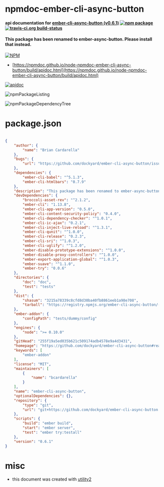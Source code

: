 # npmdoc-ember-cli-async-button

#### api documentation for  [ember-cli-async-button (v0.6.1)](https://github.com/dockyard/ember-cli-async-button#readme)  [![npm package](https://img.shields.io/npm/v/npmdoc-ember-cli-async-button.svg?style=flat-square)](https://www.npmjs.org/package/npmdoc-ember-cli-async-button) [![travis-ci.org build-status](https://api.travis-ci.org/npmdoc/node-npmdoc-ember-cli-async-button.svg)](https://travis-ci.org/npmdoc/node-npmdoc-ember-cli-async-button)

#### This package has been renamed to ember-async-button. Please install that instead.

[![NPM](https://nodei.co/npm/ember-cli-async-button.png?downloads=true&downloadRank=true&stars=true)](https://www.npmjs.com/package/ember-cli-async-button)

- [https://npmdoc.github.io/node-npmdoc-ember-cli-async-button/build/apidoc.html](https://npmdoc.github.io/node-npmdoc-ember-cli-async-button/build/apidoc.html)

[![apidoc](https://npmdoc.github.io/node-npmdoc-ember-cli-async-button/build/screenCapture.buildCi.browser.%252Ftmp%252Fbuild%252Fapidoc.html.png)](https://npmdoc.github.io/node-npmdoc-ember-cli-async-button/build/apidoc.html)

![npmPackageListing](https://npmdoc.github.io/node-npmdoc-ember-cli-async-button/build/screenCapture.npmPackageListing.svg)

![npmPackageDependencyTree](https://npmdoc.github.io/node-npmdoc-ember-cli-async-button/build/screenCapture.npmPackageDependencyTree.svg)



# package.json

```json

{
    "author": {
        "name": "Brian Cardarella"
    },
    "bugs": {
        "url": "https://github.com/dockyard/ember-cli-async-button/issues"
    },
    "dependencies": {
        "ember-cli-babel": "^5.1.3",
        "ember-cli-htmlbars": "0.7.9"
    },
    "description": "This package has been renamed to ember-async-button. Please install that instead.",
    "devDependencies": {
        "broccoli-asset-rev": "^2.1.2",
        "ember-cli": "1.13.8",
        "ember-cli-app-version": "0.5.0",
        "ember-cli-content-security-policy": "0.4.0",
        "ember-cli-dependency-checker": "^1.0.1",
        "ember-cli-ic-ajax": "0.2.1",
        "ember-cli-inject-live-reload": "^1.3.1",
        "ember-cli-qunit": "^1.0.0",
        "ember-cli-release": "0.2.3",
        "ember-cli-sri": "^1.0.3",
        "ember-cli-uglify": "^1.2.0",
        "ember-disable-prototype-extensions": "^1.0.0",
        "ember-disable-proxy-controllers": "^1.0.0",
        "ember-export-application-global": "^1.0.3",
        "ember-suave": "^1.1.0",
        "ember-try": "0.0.6"
    },
    "directories": {
        "doc": "doc",
        "test": "tests"
    },
    "dist": {
        "shasum": "3215a78339c8cfd8d30ba40fb8861eeb1a98e708",
        "tarball": "https://registry.npmjs.org/ember-cli-async-button/-/ember-cli-async-button-0.6.1.tgz"
    },
    "ember-addon": {
        "configPath": "tests/dummy/config"
    },
    "engines": {
        "node": ">= 0.10.0"
    },
    "gitHead": "255f19a5ed035b621c509174adb4578e9a4d3431",
    "homepage": "https://github.com/dockyard/ember-cli-async-button#readme",
    "keywords": [
        "ember-addon"
    ],
    "license": "MIT",
    "maintainers": [
        {
            "name": "bcardarella"
        }
    ],
    "name": "ember-cli-async-button",
    "optionalDependencies": {},
    "repository": {
        "type": "git",
        "url": "git+https://github.com/dockyard/ember-cli-async-button.git"
    },
    "scripts": {
        "build": "ember build",
        "start": "ember server",
        "test": "ember try:testall"
    },
    "version": "0.6.1"
}
```



# misc
- this document was created with [utility2](https://github.com/kaizhu256/node-utility2)
